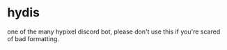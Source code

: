 # hydis
one of the many hypixel discord bot, please don't use this if you're scared of bad formatting.
